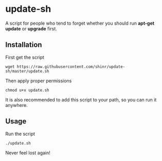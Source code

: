 # update-sh

A script for people who tend to forget whether you should run **apt-get update** or **upgrade** first.

## Installation

First get the script

```wget https://raw.githubusercontent.com/shinr/update-sh/master/update.sh```

Then apply proper permissions

```chmod u+x update.sh```

It is also recommended to add this script to your path, so you can run it anywhere.

## Usage

Run the script

```./update.sh```

Never feel lost again!
